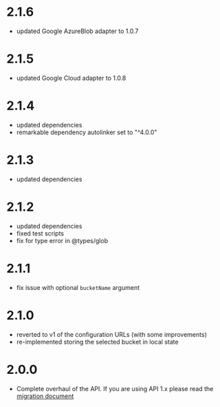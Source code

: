 # 2.1.6

- updated Google AzureBlob adapter to 1.0.7

# 2.1.5

- updated Google Cloud adapter to 1.0.8

# 2.1.4

- updated dependencies
- remarkable dependency autolinker set to "^4.0.0"

# 2.1.3

- updated dependencies

# 2.1.2

- updated dependencies
- fixed test scripts
- fix for type error in @types/glob

# 2.1.1

- fix issue with optional `bucketName` argument

# 2.1.0

- reverted to v1 of the configuration URLs (with some improvements)
- re-implemented storing the selected bucket in local state

# 2.0.0

- Complete overhaul of the API. If you are using API 1.x please read the [migration document](migration_to_api2.1.md)

